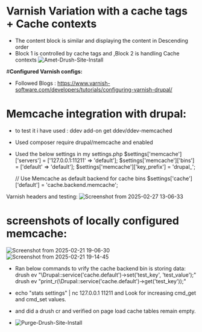 # **Varnish Variation with a cache tags + Cache contexts**
 - The content block is similar and displaying the content in Descending order
 - Block 1 is controlled by cache tags and ,Block 2 is handling Cache contexts
![Amet-Drush-Site-Install](https://github.com/user-attachments/assets/7de67538-1505-4c87-9091-19b784bc6c96)


#**Configured Varnish configs:**
- Followed Blogs : https://www.varnish-software.com/developers/tutorials/configuring-varnish-drupal/

  
# Memcache integration with drupal:
- to test it i have used : ddev add-on get ddev/ddev-memcached
- Used composer require drupal/memcache and enabled
- Used the below settings in my settings.php
	$settings['memcache']['servers'] = ['127.0.0.1:11211' => 'default'];
	$settings['memcache']['bins'] = ['default' => 'default'];
	$settings['memcache']['key_prefix'] = 'drupal_';

	// Use Memcache as default backend for cache bins
	$settings['cache']['default'] = 'cache.backend.memcache';

Varnish headers and testing:
![Screenshot from 2025-02-27 13-06-33](https://github.com/user-attachments/assets/f94226d6-92a7-47c1-85ba-fa647611a4ae)



# screenshots of locally configured memcache:
![Screenshot from 2025-02-21 19-06-30](https://github.com/user-attachments/assets/1b418f4b-2a70-4a91-9b43-7addaf428292)
![Screenshot from 2025-02-21 19-14-45](https://github.com/user-attachments/assets/ac39e613-77ef-438e-b976-59c49a5c05bb)


- Ran below commands to vrify the cache backend bin is storing data: 
    drush ev "\Drupal::service('cache.default')->set('test_key', 'test_value');"
    drush ev "print_r(\Drupal::service('cache.default')->get('test_key'));"


- echo "stats settings" | nc 127.0.0.1 11211 and Look for increasing cmd_get and cmd_set values.

- and did a drush cr and verified on page load cache tables remain empty.

- 
  ![Purge-Drush-Site-Install](https://github.com/user-attachments/assets/a5b3c73d-c58c-4f4e-be8b-24390e072fcd)

